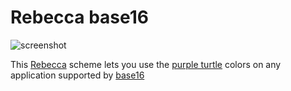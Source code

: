 # Rebecca base16

![screenshot](https://cloud.githubusercontent.com/assets/331/21486364/15d5eea8-cb79-11e6-8e12-d09d69dbc06c.png)

This [Rebecca](http://github.com/vic/rebecca-theme) scheme lets you use
the [purple turtle](https://cloud.githubusercontent.com/assets/331/21486364/15d5eea8-cb79-11e6-8e12-d09d69dbc06c.png) colors on any application supported by [base16](http://chriskempson.com/projects/base16/)


